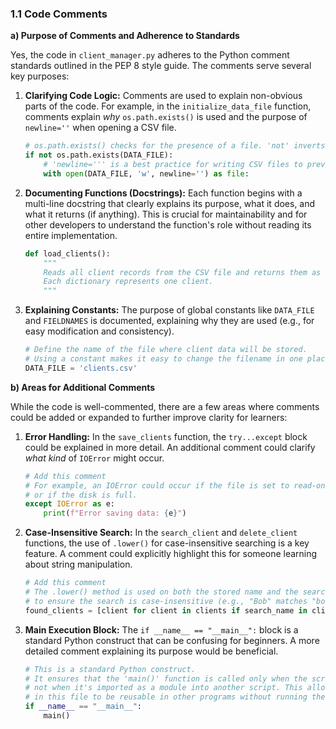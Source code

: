 ### **1.1 Code Comments**

**a) Purpose of Comments and Adherence to Standards**

Yes, the code in `client_manager.py` adheres to the Python comment standards outlined in the PEP 8 style guide. The comments serve several key purposes:

1.  **Clarifying Code Logic:** Comments are used to explain non-obvious parts of the code. For example, in the `initialize_data_file` function, comments explain *why* `os.path.exists()` is used and the purpose of `newline=''` when opening a CSV file.
    ```python
    # os.path.exists() checks for the presence of a file. 'not' inverts the result.
    if not os.path.exists(DATA_FILE):
        # 'newline=''' is a best practice for writing CSV files to prevent blank rows.
        with open(DATA_FILE, 'w', newline='') as file:
    ```

2.  **Documenting Functions (Docstrings):** Each function begins with a multi-line docstring that clearly explains its purpose, what it does, and what it returns (if anything). This is crucial for maintainability and for other developers to understand the function's role without reading its entire implementation.
    ```python
    def load_clients():
        """
        Reads all client records from the CSV file and returns them as a list of dictionaries.
        Each dictionary represents one client.
        """
    ```

3.  **Explaining Constants:** The purpose of global constants like `DATA_FILE` and `FIELDNAMES` is documented, explaining why they are used (e.g., for easy modification and consistency).
    ```python
    # Define the name of the file where client data will be stored.
    # Using a constant makes it easy to change the filename in one place if needed.
    DATA_FILE = 'clients.csv'
    ```

**b) Areas for Additional Comments**

While the code is well-commented, there are a few areas where comments could be added or expanded to further improve clarity for learners:

1.  **Error Handling:** In the `save_clients` function, the `try...except` block could be explained in more detail. An additional comment could clarify *what kind* of `IOError` might occur.
    ```python
    # Add this comment
    # For example, an IOError could occur if the file is set to read-only
    # or if the disk is full.
    except IOError as e:
        print(f"Error saving data: {e}")
    ```

2.  **Case-Insensitive Search:** In the `search_client` and `delete_client` functions, the use of `.lower()` for case-insensitive searching is a key feature. A comment could explicitly highlight this for someone learning about string manipulation.
    ```python
    # Add this comment
    # The .lower() method is used on both the stored name and the search term
    # to ensure the search is case-insensitive (e.g., "Bob" matches "bob").
    found_clients = [client for client in clients if search_name in client['name'].lower()]
    ```

3.  **Main Execution Block:** The `if __name__ == "__main__":` block is a standard Python construct that can be confusing for beginners. A more detailed comment explaining its purpose would be beneficial.
    ```python
    # This is a standard Python construct.
    # It ensures that the 'main()' function is called only when the script is executed directly,
    # not when it's imported as a module into another script. This allows the functions
    # in this file to be reusable in other programs without running the menu loop automatically.
    if __name__ == "__main__":
        main()
    ```